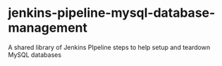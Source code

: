 # jenkins-pipeline-mysql-database-management
A shared library of Jenkins PIpeline steps to help setup and teardown MySQL databases
